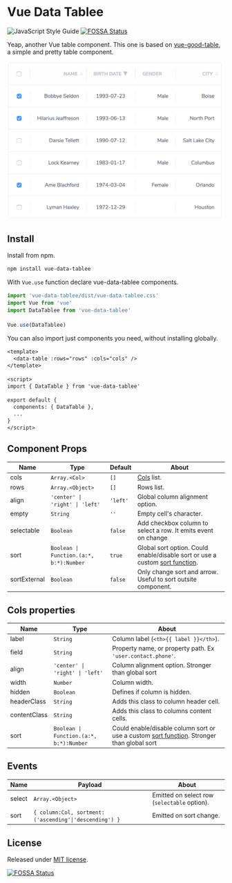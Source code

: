 # Vue Data Tablee

![[JavaScript Style Guide][2]][3]
[![FOSSA Status](https://app.fossa.io/api/projects/git%2Bgithub.com%2FVitorLuizC%2Fvue-data-tablee.svg?type=shield)](https://app.fossa.io/projects/git%2Bgithub.com%2FVitorLuizC%2Fvue-data-tablee?ref=badge_shield)

Yeap, another Vue table component. This one is based on [vue-good-table][0], a
simple and pretty table component.

<img
  width="500"
  src="./demo/Screenshot.png"
  alt="Screenshot of a styled DataTable component"
  title="Screenshot of a styled DataTable component"
/>

## Install

Install from npm.

```sh
npm install vue-data-tablee
```

With `Vue.use` function declare vue-data-tablee components.

```js
import 'vue-data-tablee/dist/vue-data-tablee.css'
import Vue from 'vue'
import DataTablee from 'vue-data-tablee'

Vue.use(DataTablee)
```

You can also import just components you need, without installing globally.

```vue
<template>
  <data-table :rows="rows" :cols="cols" />
</template>

<script>
import { DataTable } from 'vue-data-tablee'

export default {
  components: { DataTable },
  ...
}
</script>
```

## Component Props

Name         | Type                                     | Default  | About
----         | ----                                     | -------  | -----
cols         | `Array.<Col>`                            | `[]`     | [Cols][4] list.
rows         | `Array.<Object>`                         | `[]`     | Rows list.
align        | `'center' \| 'right' \| 'left'`          | `'left'` | Global column alignment option.
empty        | `String`                                 | `''`     | Empty cell's character.
selectable   | `Boolean`                                | `false`  | Add checkbox column to select a row. It emits event on change
sort         | `Boolean \| Function.(a:*, b:*):Number`  | `true`   | Global sort option. Could enable/disable sort or use a custom [sort function][5].
sortExternal | `Boolean`                                | `false`  | Only change sort and arrow. Useful to sort outsite component.
## Cols properties

Name         | Type                                     | About
----         | ----                                     | -----
label        | `String`                                 | Column label (`<th>{{ label }}</th>`).
field        | `String`                                 | Property name, or property path. Ex `'user.contact.phone'`.
align        | `'center' \| 'right' \| 'left'`          | Column alignment option. Stronger than global sort
width        | `Number`                                 | Column width.
hidden       | `Boolean`                                | Defines if column is hidden.
headerClass  | `String`                                 | Adds this class to column header cell.
contentClass | `String`                                 | Adds this class to columns content cells.
sort         | `Boolean \| Function.(a:*, b:*):Number`  | Could enable/disable column sort or use a custom [sort function][5]. Stronger than global sort

## Events

Name   | Payload                                                | About
-----  | -------                                                | -----
select | `Array.<Object>`                                       | Emitted on select row (`selectable` option).
sort   | `{ column:Col, sortment:('ascending'\|'descending') }` | Emitted on sort change.

## License

Released under [MIT license][1].

[0]: https://github.com/xaksis/vue-good-table
[1]: ./LICENSE.md
[2]: https://standardjs.com
[3]: https://img.shields.io/badge/code_style-standard-brightgreen.svg
[4]: /#cols-properties
[5]: https://developer.mozilla.org/en-US/docs/Web/JavaScript/Reference/Global_Objects/Array/sort#Description


[![FOSSA Status](https://app.fossa.io/api/projects/git%2Bgithub.com%2FVitorLuizC%2Fvue-data-tablee.svg?type=large)](https://app.fossa.io/projects/git%2Bgithub.com%2FVitorLuizC%2Fvue-data-tablee?ref=badge_large)
